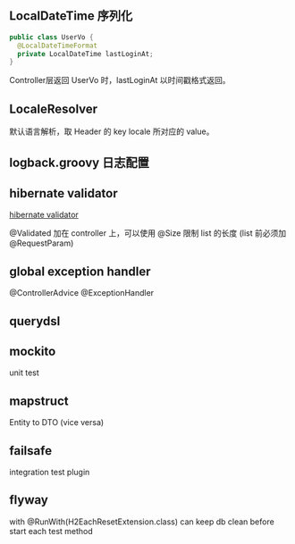 ## LocalDateTime 序列化
```java
public class UserVo {
  @LocalDateTimeFormat
  private LocalDateTime lastLoginAt;
}
```
Controller层返回 UserVo 时，lastLoginAt 以时间戳格式返回。

## LocaleResolver
默认语言解析，取 Header 的 key locale 所对应的 value。

## logback.groovy 日志配置

## hibernate validator 
[hibernate validator](https://docs.jboss.org/hibernate/stable/validator/reference/en-US/html_single/#_validating_constraints)

@Validated 加在 controller 上，可以使用 @Size 限制 list 的长度 (list 前必须加 @RequestParam)

## global exception handler
@ControllerAdvice
@ExceptionHandler

## querydsl 

## mockito
unit test

## mapstruct
Entity to DTO (vice versa)

## failsafe
integration test plugin

## flyway
with @RunWith(H2EachResetExtension.class) can keep db clean before start each test method
